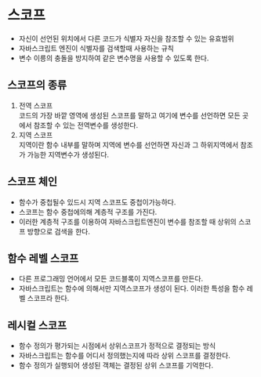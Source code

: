 # 스코프
- 자신이 선언된 위치에서 다른 코드가 식별자 자신을 참조할 수 있는 유효범위
- 자바스크립트 엔진이 식별자를 검색할때 사용하는 규칙
- 변수 이릉의 충돌을 방지하여 같은 변수명을 사용할 수 있도록 한다.

## 스코프의 종류
1. 전역 스코프\
    코드의 가장 바깥 영역에 생성된 스코프를 말하고 여기에 변수를 선언하면 모든 곳에서 참조할 수 있는 전역변수를 생성한다.
2. 지역 스코프\
    지역이란 함수 내부를 말하며 지역에 변수를 선언하면 자신과 그 하위지역에서 참조가 가능한 지역변수가 생성된다.

## 스코프 체인
- 함수가 중첩될수 있드시 지역 스코프도 중첩이가능하다.
- 스코프는 함수 중첩에의해 계층적 구조를 가진다.
- 이러한 계층적 구조를 이용하여 자바스크립트엔진이 변수를 참조할 때 상위의 스코프 방향으로 검색을 한다.

## 함수 레벨 스코프
- 다른 프로그래밍 언어에서 모든 코드블록이 지역스코프를 만든다.
- 자바스크립트는 함수에 의해서만 지역스코프가 생성이 된다. 이러한 특성을 함수 레벨 스코프라 한다.

## 레시컬 스코프 
- 함수 정의가 평가되는 시점에서 상위스코프가 정적으로 결정되는 방식
- 자바스크립트는 함수를 어디서 정의했는지에 따라 상위 스코프를 결정한다.
- 함수 정의가 실행되어 생성된 객체는 결정된 상위 스코프를 기억한다.
